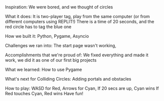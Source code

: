 Inspiration: 
We were bored, and we thought of circles

What it does: 
It is two-player tag, play from the same computer (or from different computers using REPLIT!) There is a time of 20 seconds, and the red circle has to tag the blue one

How we built it: 
Python, Pygame, Asyncio

Challenges we ran into: 
The start page wasn't working,

Accomplishments that we're proud of: 
We fixed everything and made it work, we did it as one of our first big projects

What we learned: 
How to use Pygame

What's next for Colliding Circles: 
Adding portals and obstacles

How to play: 
WASD for Red,
Arrows for Cyan,
If 20 secs are up, Cyan wins
If Red touches Cyan, Red wins
Have fun!
